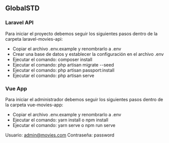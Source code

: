 ## GlobalSTD

### Laravel API

Para iniciar el proyecto debemos seguir los siguientes pasos
dentro de la carpeta laravel-movies-api:

- Copiar el archivo .env.example y renombrarlo a .env
- Crear una base de datos y establecer la configuración en el archivo .env
- Ejecutar el comando: composer install
- Ejecutar el comando: php artisan migrate --seed
- Ejecutar el comando: php artisan passport:install
- Ejecutar el comando: php artisan serve

### Vue App

Para iniciar el administrador debemos seguir los siguientes pasos
dentro de la carpeta vue-movies-app:

- Copiar el archivo .env.example y renombrarlo a .env
- Ejecutar el comando: yarn install o npm install
- Ejecutar el comando: yarn serve o npm run serve

Usuario: admin@movies.com
Contraseña: password

